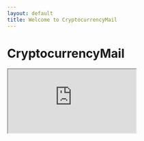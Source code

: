 ```yaml
---
layout: default
title: Welcome to CryptocurrencyMail
---
```


# CryptocurrencyMail

<iframe src="https://cdn.forms-content.sg-form.com/9adadfb2-95fa-11ea-8f30-fee120d67e08" width="300" height="150"/>

